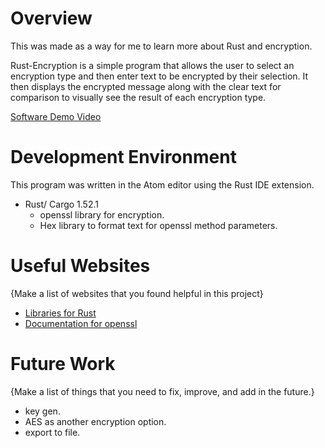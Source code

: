 # Overview

This was made as a way for me to learn more about Rust and encryption.

Rust-Encryption is a simple program that allows the user to select an
encryption type and then enter text to be encrypted by their selection.
It then displays the encrypted message along with the clear text for
comparison to visually see the result of each encryption type.



[Software Demo Video](https://youtu.be/8m3A7yEOLaQ)

# Development Environment

This program was written in the Atom editor using the Rust IDE extension.

- Rust/ Cargo 1.52.1
  * openssl library for encryption.
  * Hex library to format text for openssl method parameters.


# Useful Websites

{Make a list of websites that you found helpful in this project}
* [Libraries for Rust](https://crates.io/)
* [Documentation for openssl](https://docs.rs/openssl/0.10.34/openssl/)

# Future Work

{Make a list of things that you need to fix, improve, and add in the future.}
* key gen.
* AES as another encryption option.
* export to file.
